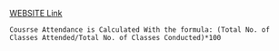 [WEBSITE Link](https://abhighna-2207.github.io/Course_Attendance_Calculator/)
```
Cousrse Attendance is Calculated With the formula: (Total No. of Classes Attended/Total No. of Classes Conducted)*100
```

